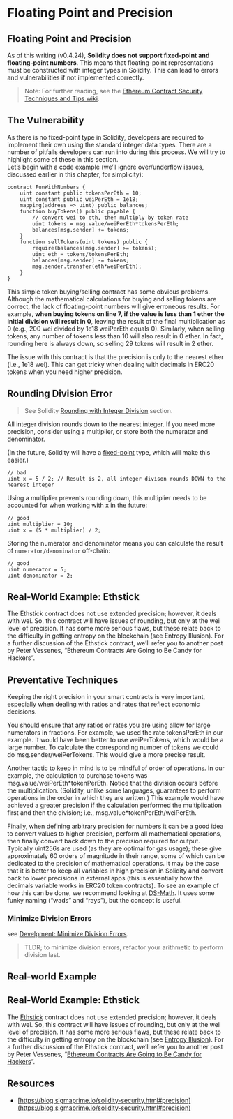 # Floating Point and Precision

## Floating Point and Precision

As of this writing (v0.4.24), **Solidity does not support fixed-point and floating-point numbers**. This means that floating-point representations must be constructed with integer types in Solidity. This can lead to errors and vulnerabilities if not implemented correctly.

> Note: For further reading, see the [Ethereum Contract Security Techniques and Tips wiki](http://bit.ly/2Ogp2Ia).

## The Vulnerability

As there is no fixed-point type in Solidity, developers are required to implement their own using the standard integer data types. There are a number of pitfalls developers can run into during this process. We will try to highlight some of these in this section.\
Let’s begin with a code example (we’ll ignore over/underflow issues, discussed earlier in this chapter, for simplicity):

```solidity
contract FunWithNumbers {
    uint constant public tokensPerEth = 10;
    uint constant public weiPerEth = 1e18;
    mapping(address => uint) public balances;
    function buyTokens() public payable {
        // convert wei to eth, then multiply by token rate
        uint tokens = msg.value/weiPerEth*tokensPerEth;
        balances[msg.sender] += tokens;
    }
    function sellTokens(uint tokens) public {
        require(balances[msg.sender] >= tokens);
        uint eth = tokens/tokensPerEth;
        balances[msg.sender] -= tokens;
        msg.sender.transfer(eth*weiPerEth);
    }
}
```

This simple token buying/selling contract has some obvious problems. Although the mathematical calculations for buying and selling tokens are correct, the lack of floating-point numbers will give erroneous results. For example, **when buying tokens on line 7, if the value is less than 1 ether the initial division will result in 0**, leaving the result of the final multiplication as 0 (e.g., 200 wei divided by 1e18 weiPerEth equals 0). Similarly, when selling tokens, any number of tokens less than 10 will also result in 0 ether. In fact, rounding here is always down, so selling 29 tokens will result in 2 ether.

The issue with this contract is that the precision is only to the nearest ether (i.e., 1e18 wei). This can get tricky when dealing with decimals in ERC20 tokens when you need higher precision.

## Rounding Division Error

> See Solidity [Rounding with Integer Division](../best-practices/solidity-specific-recommendations/#beware-rounding-with-integer-division) section.&#x20;

All integer division rounds down to the nearest integer. If you need more precision, consider using a multiplier, or store both the numerator and denominator.

(In the future, Solidity will have a [fixed-point](https://solidity.readthedocs.io/en/develop/types.html#fixed-point-numbers) type, which will make this easier.)

```
// bad
uint x = 5 / 2; // Result is 2, all integer divison rounds DOWN to the nearest integer
```

Using a multiplier prevents rounding down, this multiplier needs to be accounted for when working with x in the future:

```
// good
uint multiplier = 10;
uint x = (5 * multiplier) / 2;
```

Storing the numerator and denominator means you can calculate the result of `numerator/denominator` off-chain:

```
// good
uint numerator = 5;
uint denominator = 2;
```

## Real-World Example: Ethstick

The Ethstick contract does not use extended precision; however, it deals with wei. So, this contract will have issues of rounding, but only at the wei level of precision. It has some more serious flaws, but these relate back to the difficulty in getting entropy on the blockchain (see Entropy Illusion). For a further discussion of the Ethstick contract, we’ll refer you to another post by Peter Vessenes, “Ethereum Contracts Are Going to Be Candy for Hackers”.



## Preventative Techniques

Keeping the right precision in your smart contracts is very important, especially when dealing with ratios and rates that reflect economic decisions.

You should ensure that any ratios or rates you are using allow for large numerators in fractions. For example, we used the rate tokensPerEth in our example. It would have been better to use weiPerTokens, which would be a large number. To calculate the corresponding number of tokens we could do msg.sender/weiPerTokens. This would give a more precise result.

Another tactic to keep in mind is to be mindful of order of operations. In our example, the calculation to purchase tokens was msg.value/weiPerEth\*tokenPerEth. Notice that the division occurs before the multiplication. (Solidity, unlike some languages, guarantees to perform operations in the order in which they are written.) This example would have achieved a greater precision if the calculation performed the multiplication first and then the division; i.e., msg.value\*tokenPerEth/weiPerEth.

Finally, when defining arbitrary precision for numbers it can be a good idea to convert values to higher precision, perform all mathematical operations, then finally convert back down to the precision required for output. Typically uint256s are used (as they are optimal for gas usage); these give approximately 60 orders of magnitude in their range, some of which can be dedicated to the precision of mathematical operations. It may be the case that it is better to keep all variables in high precision in Solidity and convert back to lower precisions in external apps (this is essentially how the decimals variable works in ERC20 token contracts). To see an example of how this can be done, we recommend looking at [DS-Math](https://github.com/dapphub/ds-math). It uses some funky naming (“wads” and “rays”), but the concept is useful.

### Minimize Division Errors

see [Develpment: Minimize Division Errors](floating-point-and-precision.md#undefined).

> TLDR; to minimize division errors, refactor your arithmetic to perform division last.

## Real-world Example

## Real-World Example: Ethstick

The [Ethstick](http://bit.ly/2Qb7PSB) contract does not use extended precision; however, it deals with wei. So, this contract will have issues of rounding, but only at the wei level of precision. It has some more serious flaws, but these relate back to the difficulty in getting entropy on the blockchain (see [Entropy Illusion](https://app.gitbook.com/s/-MT\_1xrE7o28ej0HwOCr/smart-contract-weaknesses/Vulnerabilities--Floating\_Point\_and\_Precision\_HTML/Vulnerabilities--Entropy\_Illusion.html)). For a further discussion of the Ethstick contract, we’ll refer you to another post by Peter Vessenes, “[Ethereum Contracts Are Going to Be Candy for Hackers](http://bit.ly/2SwDnE0)”.

## Resources

* [https://blog.sigmaprime.io/solidity-security.html#precision](https://blog.sigmaprime.io/solidity-security.html#precision)
